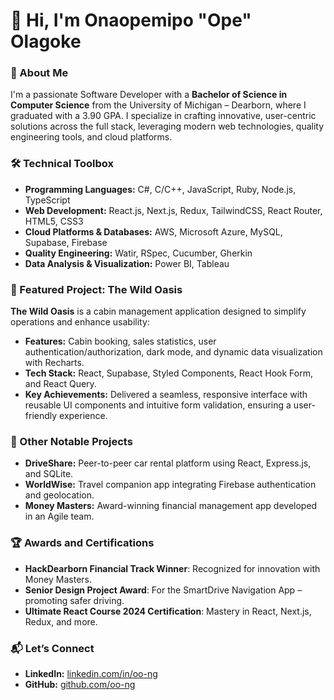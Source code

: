 
# 👋 Hi, I'm Onaopemipo "Ope" Olagoke  

### 🚀 About Me  
I'm a passionate Software Developer with a **Bachelor of Science in Computer Science** from the University of Michigan – Dearborn, where I graduated with a 3.90 GPA. I specialize in crafting innovative, user-centric solutions across the full stack, leveraging modern web technologies, quality engineering tools, and cloud platforms.  

### 🛠️ Technical Toolbox  
- **Programming Languages:** C#, C/C++, JavaScript, Ruby, Node.js, TypeScript  
- **Web Development:** React.js, Next.js, Redux, TailwindCSS, React Router, HTML5, CSS3  
- **Cloud Platforms & Databases:** AWS, Microsoft Azure, MySQL, Supabase, Firebase  
- **Quality Engineering:** Watir, RSpec, Cucumber, Gherkin  
- **Data Analysis & Visualization:** Power BI, Tableau  

### 🌟 Featured Project: The Wild Oasis  
**The Wild Oasis** is a cabin management application designed to simplify operations and enhance usability:  
- **Features:** Cabin booking, sales statistics, user authentication/authorization, dark mode, and dynamic data visualization with Recharts.  
- **Tech Stack:** React, Supabase, Styled Components, React Hook Form, and React Query.  
- **Key Achievements:** Delivered a seamless, responsive interface with reusable UI components and intuitive form validation, ensuring a user-friendly experience.  

### 🎯 Other Notable Projects  
- **DriveShare:** Peer-to-peer car rental platform using React, Express.js, and SQLite.  
- **WorldWise:** Travel companion app integrating Firebase authentication and geolocation.  
- **Money Masters:** Award-winning financial management app developed in an Agile team.  

### 🏆 Awards and Certifications  
- **HackDearborn Financial Track Winner**: Recognized for innovation with Money Masters.  
- **Senior Design Project Award**: For the SmartDrive Navigation App – promoting safer driving.  
- **Ultimate React Course 2024 Certification**: Mastery in React, Next.js, Redux, and more.  

### 📬 Let’s Connect  
- **LinkedIn:** [linkedin.com/in/oo-ng](https://linkedin.com/in/oo-ng)  
- **GitHub:** [github.com/oo-ng](https://github.com/oo-ng)  
